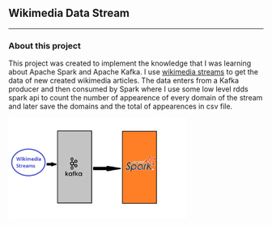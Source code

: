 ## Wikimedia Data Stream
________________________

### About this project

This project was created to implement the knowledge that I was learning
about Apache Spark and Apache Kafka.
I use [wikimedia streams](https://stream.wikimedia.org/v2/ui/#/) to get the data of 
new created wikimedia articles.
The data enters from a Kafka producer and then consumed by Spark where I use some 
low level rdds spark api to count the number of appearence of every domain of the stream
and later save the domains and the total of appearences in csv file.


<img src="readme_src/project_diagram.png" width="353" height="200" >
